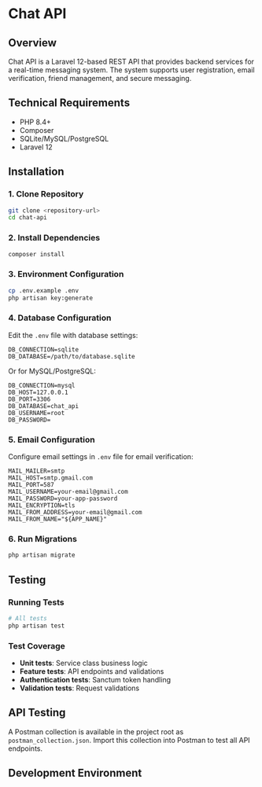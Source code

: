 # Chat API

## Overview

Chat API is a Laravel 12-based REST API that provides backend services for a real-time messaging system. The system supports user registration, email verification, friend management, and secure messaging.

## Technical Requirements

- PHP 8.4+
- Composer
- SQLite/MySQL/PostgreSQL
- Laravel 12

## Installation

### 1. Clone Repository

```bash
git clone <repository-url>
cd chat-api
```

### 2. Install Dependencies

```bash
composer install
```

### 3. Environment Configuration

```bash
cp .env.example .env
php artisan key:generate
```

### 4. Database Configuration

Edit the `.env` file with database settings:

```env
DB_CONNECTION=sqlite
DB_DATABASE=/path/to/database.sqlite
```

Or for MySQL/PostgreSQL:

```env
DB_CONNECTION=mysql
DB_HOST=127.0.0.1
DB_PORT=3306
DB_DATABASE=chat_api
DB_USERNAME=root
DB_PASSWORD=
```

### 5. Email Configuration

Configure email settings in `.env` file for email verification:

```env
MAIL_MAILER=smtp
MAIL_HOST=smtp.gmail.com
MAIL_PORT=587
MAIL_USERNAME=your-email@gmail.com
MAIL_PASSWORD=your-app-password
MAIL_ENCRYPTION=tls
MAIL_FROM_ADDRESS=your-email@gmail.com
MAIL_FROM_NAME="${APP_NAME}"
```

### 6. Run Migrations

```bash
php artisan migrate
```

## Testing

### Running Tests

```bash
# All tests
php artisan test
```

### Test Coverage

- **Unit tests**: Service class business logic
- **Feature tests**: API endpoints and validations
- **Authentication tests**: Sanctum token handling
- **Validation tests**: Request validations

## API Testing

A Postman collection is available in the project root as `postman_collection.json`. Import this collection into Postman to test all API endpoints.

## Development Environment
